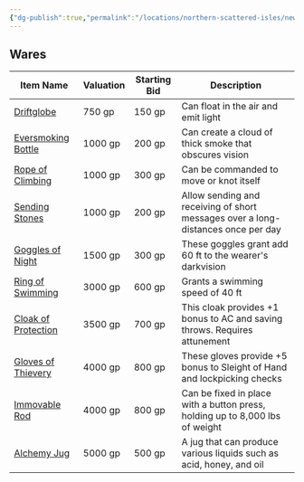 ```yaml
---
{"dg-publish":true,"permalink":"/locations/northern-scattered-isles/new-destiny/auction-house/"}
---
```


## Wares

| Item Name                                                                        | Valuation | Starting Bid | Description                                                                      |
| -------------------------------------------------------------------------------- | --------- | ------------ | -------------------------------------------------------------------------------- |
| [Driftglobe](https://www.dndbeyond.com/magic-items/driftglobe)                   | 750 gp    | 150 gp       | Can float in the air and emit light                                              |
| [Eversmoking Bottle](https://www.dndbeyond.com/magic-items/eversmoking-bottle)   | 1000 gp   | 200 gp       | Can create a cloud of thick smoke that obscures vision                           |
| [Rope of Climbing](https://www.dndbeyond.com/magic-items/rope-of-climbing)       | 1000 gp   | 300 gp       | Can be commanded to move or knot itself                                          |
| [Sending Stones](https://www.dndbeyond.com/magic-items/sending-stones)           | 1000 gp   | 200 gp       | Allow sending and receiving of short messages over a long-distances once per day |
| [Goggles of Night](https://www.dndbeyond.com/magic-items/goggles-of-night)       | 1500 gp   | 300 gp       | These goggles grant add 60 ft to the wearer's darkvision                         |
| [Ring of Swimming](https://www.dndbeyond.com/magic-items/ring-of-swimming)       | 3000 gp   | 600 gp       | Grants a swimming speed of 40 ft                                                 |
| [Cloak of Protection](https://www.dndbeyond.com/magic-items/cloak-of-protection) | 3500 gp   | 700 gp       | This cloak provides +1 bonus to AC and saving throws. Requires attunement        |
| [Gloves of Thievery](https://www.dndbeyond.com/magic-items/gloves-of-thievery)   | 4000 gp   | 800 gp       | These gloves provide +5 bonus to Sleight of Hand and lockpicking checks          |
| [Immovable Rod](https://www.dndbeyond.com/magic-items/immovable-rod)             | 4000 gp   | 800 gp       | Can be fixed in place with a button press, holding up to 8,000 lbs of weight     |
| [Alchemy Jug](https://www.dndbeyond.com/magic-items/alchemy-jug)                 | 5000 gp   | 500 gp       | A jug that can produce various liquids such as acid, honey, and oil              |
